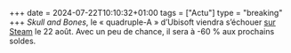 +++ 
date = 2024-07-22T10:10:32+01:00
tags = ["Actu"]
type = "breaking"
+++ 
*Skull and Bones*, le « quadruple-A » d’Ubisoft viendra s’échouer [sur Steam](https://store.steampowered.com/app/2853730/Skull_and_Bones/) le 22 août. Avec un peu de chance, il sera à -60 % aux prochains soldes.